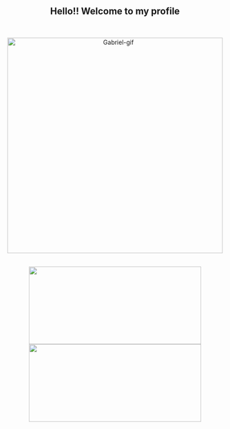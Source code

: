 <h2 align="center"> Hello!! Welcome to my profile</h2>
<br>
<p align="center">
  <img  alt="Gabriel-gif" width="500em" src="https://cdn.discordapp.com/attachments/478314088863105045/871882623771877416/github_gif.gif">
</p>
 <br>
 <div align="center">
   <a href="https://github.com/panppa">
      <img height="180em" width="400em" src="https://github-readme-stats.vercel.app/api?username=panppa&show_icons=false&theme=dracula&include_all_commits=true&count_private=true&border_color=ff6e96"/>
   </a>

   <a href="https://github.com/panppa">
      <img height="180em" width="400em" src="https://github-readme-stats.vercel.app/api/top-langs/?username=panppa&layout=compact&langs_count=7&theme=dracula&border_color=ff6e96"/>
   </a>
</div>
 
 <a href="discord.com/pan7056"></a>
